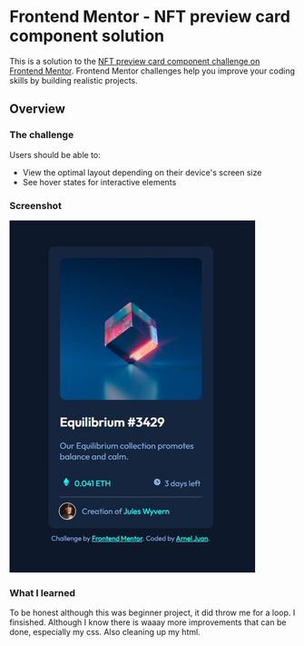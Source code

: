 # Frontend Mentor - NFT preview card component solution

This is a solution to the [NFT preview card component challenge on Frontend Mentor](https://www.frontendmentor.io/challenges/nft-preview-card-component-SbdUL_w0U). Frontend Mentor challenges help you improve your coding skills by building realistic projects. 

## Overview

### The challenge

Users should be able to:

- View the optimal layout depending on their device's screen size
- See hover states for interactive elements

### Screenshot

<img src="images/nft preview-card final snapshot.jpg">


### What I learned

To be honest although this was beginner project, it did throw me for a loop. I finsished. Although I know there is waaay more improvements that can be done, especially my css. Also cleaning up my html.
